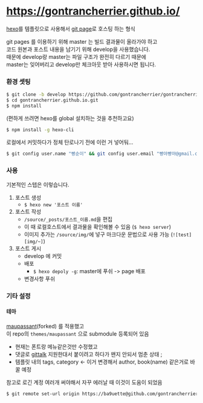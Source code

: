 # https://gontrancherrier.github.io/

[hexo](https://hexo.io/ko/docs/index.html)를 템플릿으로 사용해서 [git page](https://pages.github.com/)로 호스팅 하는 형식

git pages 를 이용하기 위해 master 는 빌드 결과물이 올라가야 하고   
코드 원본과 포스트 내용을 남기기 위해 develop을 사용했습니다.   
때문에 develop랑 master는 파일 구조가 완전히 다르기 때문에    
master는 잊어버리고 develop만 체크아웃 받아 사용하시면 됩니다. 

### 환경 셋팅 

```bash
$ git clone -b develop https://github.com/gontrancherrier/gontrancherrier.github.io.git
$ cd gontrancherrier.github.io.git 
$ npm install
```

(편하게 쓰려면 hexo를 global 설치하는 것을 추천하고요)
```bash
$ npm install -g hexo-cli
```

로컬에서 커밋하다가 정체 탄로나기 전에 이런 거 넣어둬...
```bash
$ git config user.name "빵순이" && git config user.email "빵야빵야@gmail.com"
```

### 사용
기본적인 스텝은 이렇습니다. 

1. 포스트 생성
    * `$ hexo new '포스트 이름'`
1. 포스트 작성
    * `/source/_posts/포스트_이름.md`을 편집
    * 이 때 로컬호스트에서 결과물을 확인해볼 수 있음 (`$ hexo server`)
    * 이미지 추가는 `/source/img/`에 넣구 마크다운 문법으로 사용 가능 (`![test][img/~]`)
1. 포스트 게시
    * develop 에 커밋
    * 배포
        * `$ hexo depoly -g`: master에 푸쉬 -> page 배포
    * 변경사항 푸쉬

### 기타 설정
#### 테마
[maupassant](https://github.com/gontrancherrier/maupassant-hexo)(forked) 를 적용했고  
이 repo의 `themes/maupassant` 으로 submodule 등록되어 있음

* 현재는 폰트랑 메뉴같은것만 수정했고
* 댓글로 [gittalk](https://github.com/gitalk/gitalk) 지원한대서 붙이려고 하다가 왠지 안되서 멈춘 상태 ;
* 템플릿 내의 tags, category <- 이거 변경해서 author, book(name) 같은거로 바꿀 예정

참고로 로긴 계정 여러개 써야해서 자꾸 에러날 때 이것이 도움이 되었음 
```bash
$ git remote set-url origin https://ba9uette@github.com/gontrancherrier/gontrancherrier.github.io.git
```
